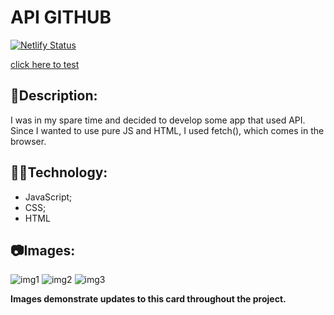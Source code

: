 # API GITHUB

[![Netlify Status](https://api.netlify.com/api/v1/badges/293d6709-0875-45b6-b63f-ac041b9ba745/deploy-status)](https://app.netlify.com/sites/card-github/deploys)

[click here to test](https://card-github.netlify.app/)

## 📰Description:

I was in my spare time and decided to develop some app that used API.
Since I wanted to use pure JS and HTML, I used fetch(), which comes in the browser.

## 👨‍💻Technology:

* JavaScript;
* CSS;
* HTML

## 📷Images:

<img src="https://user-images.githubusercontent.com/69097449/124409039-eaeb2080-dd1d-11eb-8395-8153c3c1b4ea.png" alt="img1"></img>
<img src="https://user-images.githubusercontent.com/69097449/124857328-81b81700-df82-11eb-9d12-beda73c8d331.png" alt="img2"></img>
<img src="https://user-images.githubusercontent.com/69097449/128526428-857a5f52-dac2-440a-a255-4917f7b463bc.png" alt="img3"></img>

**Images demonstrate updates to this card throughout the project.**
